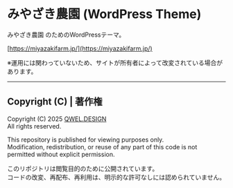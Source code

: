 # みやざき農園 (WordPress Theme)

みやざき農園 のためのWordPressテーマ。  

[https://miyazakifarm.jp/](https://miyazakifarm.jp/)

※運用には関わっていないため、サイトが所有者によって改変されている場合があります。

---

## Copyright (C) | 著作権

Copyright (C) 2025 [QWEL.DESIGN](https://qwel.design)  
All rights reserved.  

This repository is published for viewing purposes only.  
Modification, redistribution, or reuse of any part of this code is not permitted without explicit permission.  

このリポジトリは閲覧目的のために公開されています。  
コードの改変、再配布、再利用は、明示的な許可なしには認められていません。
